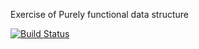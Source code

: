 Exercise of Purely functional data structure

[![Build Status](https://travis-ci.org/kogai/pfds.svg?branch=master)](https://travis-ci.org/kogai/pfds)